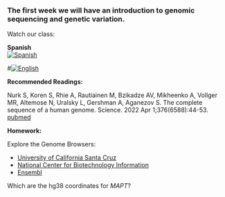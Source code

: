 ### The first week we will have an introduction to genomic sequencing and genetic variation. 

Watch our class: 

**Spanish**\
[![Spanish](https://img.youtube.com/vi/yje5AuvVrOA/0.jpg)](https://www.youtube.com/watch?v=yje5AuvVrOA)

#[![English](https://img.youtube.com/vi/XXX/0.jpg)](https://www.youtube.com/watch?v=XXXX)

**Recommended Readings:**

Nurk S, Koren S, Rhie A, Rautiainen M, Bzikadze AV, Mikheenko A, Vollger MR, Altemose N, Uralsky L, Gershman A, Aganezov S. The complete sequence of a human genome. Science. 2022 Apr 1;376(6588):44-53. [pubmed](https://pubmed.ncbi.nlm.nih.gov/35357935/)

**Homework:**

Explore the Genome Browsers:

- [University of California Santa Cruz](https://genome.ucsc.edu/cgi-bin/hgGateway)
- [National Center for Biotechnology Information](https://www.ncbi.nlm.nih.gov/gdv/)
- [Ensembl](https://useast.ensembl.org/index.html)

Which are the hg38 coordinates for *MAPT*?
